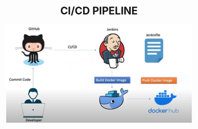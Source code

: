 <h1 align="center">CI/CD PIPELINE</h1>
<p align="center">
  <img src="public/flow.png" alt="Flow"  />
</p>
